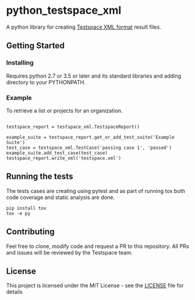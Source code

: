 # python_testspace_xml

A python library for creating [Testspace XML format](https://help.testspace.com/reference:result-file-format) result files.

## Getting Started

### Installing

Requires python 2.7 or 3.5 or later and its standard libraries and adding directory to your PYTHONPATH.

### Example
To retrieve a list or projects for an organization.
```

testspace_report = testspace_xml.TestspaceReport()

example_suite = testspace_report.get_or_add_test_suite('Example Suite')
test_case = testspace_xml.TestCase('passing case 1', 'passed')
example_suite.add_test_case(test_case)
testspace_report.write_xml('testspace.xml')

```
## Running the tests

The tests cases are creating using pytest and as part of running tox both code coverage and static analysis are done.

```
pip install tox
tox -e py
```


## Contributing

Feel free to clone, modify code and request a PR to this repository. All PRs and issues will be reviewed by the Testspace team.


## License

This project is licensed under the MIT License - see the [LICENSE](LICENSE) file for details
